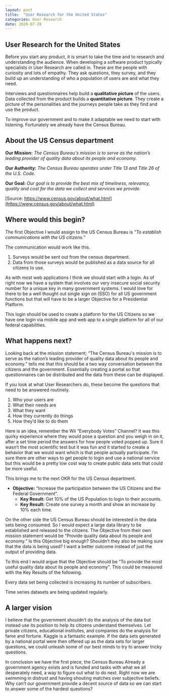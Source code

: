 ```yaml
---
layout: post
title:  "User Research for the United States"
categories: User Research
date: 2020-07-28
---
```


## User Research for the United States
Before you start any product, it is smart to take the time and to research and understanding the audience. When developing a software product typically specialists in User Research are called in. These are the people with curiosity and lots of empathy. They ask questions, they survey, and they build up an understanding of who a population of users are and what they need.

Interviews and questionnaires help build a __qualitative picture__ of the users. Data collected from the product builds a __quantitative picture__. They create a picture of the personalities and the journeys people take as they find and use the product.

To improve our government and to make it adaptable we need to start with listening. Fortunately we already have the Census Bureau.

## About the US Census department
__Our Mission:__ *The Census Bureau's mission is to serve as the nation’s leading provider of quality data about its people and economy.*

__Our Authority:__ *The Census Bureau operates under Title 13 and Title 26 of the U.S. Code.*

__Our Goal:__ *Our goal is to provide the best mix of timeliness, relevancy, quality and cost for the data we collect and services we provide.*

[Source: https://www.census.gov/about/what.html](https://www.census.gov/about/what.html)

## Where would this begin?
The first Objective I would assign to the US Census Bureau is *“To establish communications with the US citizens.”*

The communication would work like this.
1. Surveys would be sent out from the census department.
2. Data from those surveys would be published as a data source for all citizens to use.

As with most web applications I think we should start with a login. As of right now we have a system that involves our very insecure social security number for a unique key in many government systems. I would love for there to be a well thought out single sign on (SSO) for all US government functions but that will have to be a larger Objective for a Presidential Platform.

This login should be used to create a platform for the US Citizens so we have one login via mobile app and web app to a single platform for all of our federal capabilities.

## What happens next?
Looking back at the mission statement; “The Census Bureau's mission is to serve as the nation’s leading provider of quality data about its people and economy.” tells me that this should be a two way conversation between the citizens and the government. Essentially creating a portal so that questionnaires can be distributed and the data from these can be displayed.

If you look at what User Researchers do, these become the questions that need to be answered routinely.

1. Who your users are
2. What their needs are
3. What they want
4. How they currently do things
5. How they’d like to do them

Here is an idea, remember the Wii “Everybody Votes” Channel? It was this quirky experience where they would pose a question and you weigh in on it, after a set time period the answers for how people voted popped up. Sure it wasn’t the most scientific test but it was fun and it started to create a behavior that we would want which is that people actually participate. I’m sure there are other ways to get people to login and use a national service but this would be a pretty low cost way to create public data sets that could be more useful.

This brings me to the next OKR for the US Census department.
+ __Objective:__ “Increase the participation between the US Citizens and the Federal Government”.
  + __Key Result:__ Get 10% of the US Population to login to their accounts.
  + __Key Result:__  Create one survey a month and show an increase by 10% each time.

On the other side the US Census Bureau should be interested in the data sets being consumed. So I would expect a large data library to be established and released to the citizens. The Objective from their own mission statement would be “Provide quality data about its people and economy.” Is this Objective big enough?  Shouldn’t they also be making sure that the data is being used? I want a better outcome instead of just the output of providing data.

To this end I would argue that the Objective should be “To provide the most useful quality data about its people and economy". This could be measured with the Key Results of the following.

Every data set being collected is increasing its number of subscribers.

Time series datasets are being updated regularly.

## A larger vision
I believe that the government shouldn’t do the analysis of the data but instead use its position to help its citizens understand themselves. Let private citizens, educational institutes, and companies do the analysis for fame and fortune. Kaggle is a fantastic example. If the data sets generated by a national portal were then offered up as the data sets for larger questions, we could unleash some of our best minds to try to answer tricky questions.  

In conclusion we have the first piece, the Census Bureau
Already a government agency exists and is funded and tasks with what we all desperately need, a way to figure out what to do next. Right now we are swimming in distrust and having shouting matches over subjective beliefs. Why can’t our government provide a decent source of data so we can start to answer some of the hardest questions?
